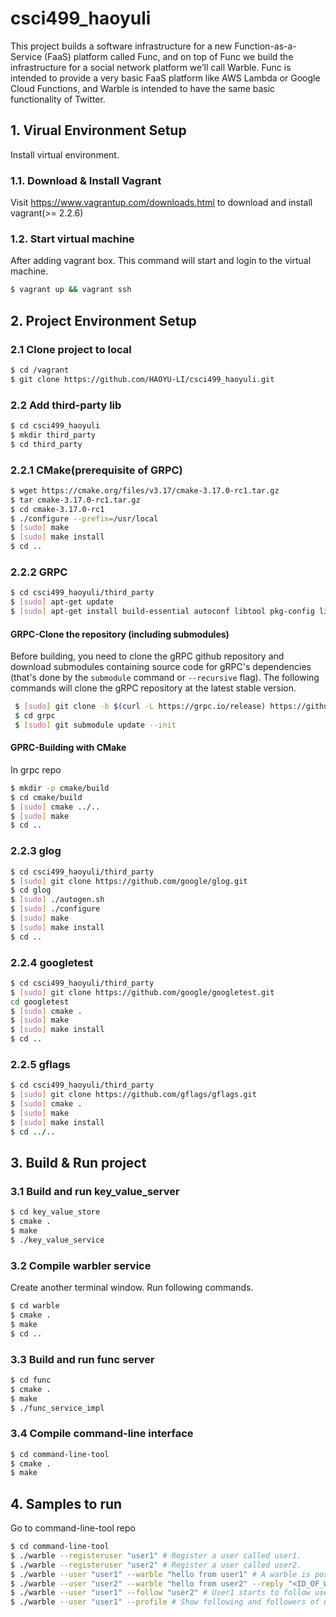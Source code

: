# csci499_haoyuli

This project builds a software infrastructure for a new Function-as-a-Service (FaaS) platform called Func, and on top of Func we build the infrastructure for a social network platform we’ll call Warble.  Func is intended to provide a very basic FaaS platform like AWS Lambda or Google Cloud Functions, and Warble is intended to have the same basic functionality of Twitter.


## 1. Virual Environment Setup

Install virtual environment.
### 1.1. Download & Install Vagrant 

Visit https://www.vagrantup.com/downloads.html to download and install vagrant(>= 2.2.6)

### 1.2. Start virtual machine
After adding vagrant box. This command will start and login to the virtual machine.

```sh
$ vagrant up && vagrant ssh
```

## 2. Project Environment Setup

### 2.1 Clone project to local

```sh
$ cd /vagrant
$ git clone https://github.com/HAOYU-LI/csci499_haoyuli.git
```

### 2.2 Add third-party lib

```sh
$ cd csci499_haoyuli
$ mkdir third_party
$ cd third_party
```

### 2.2.1 CMake(prerequisite of GRPC)
```sh
$ wget https://cmake.org/files/v3.17/cmake-3.17.0-rc1.tar.gz
$ tar cmake-3.17.0-rc1.tar.gz 
$ cd cmake-3.17.0-rc1
$ ./configure --prefix=/usr/local
$ [sudo] make
$ [sudo] make install
$ cd ..
``` 

### 2.2.2 GRPC

```sh
$ cd csci499_haoyuli/third_party
$ [sudo] apt-get update
$ [sudo] apt-get install build-essential autoconf libtool pkg-config libc-ares-dev automake golang
```

#### GRPC-Clone the repository (including submodules)

Before building, you need to clone the gRPC github repository and download submodules containing source code
for gRPC's dependencies (that's done by the `submodule` command or `--recursive` flag). The following commands will clone the gRPC
repository at the latest stable version.

```sh
 $ [sudo] git clone -b $(curl -L https://grpc.io/release) https://github.com/grpc/grpc
 $ cd grpc
 $ [sudo] git submodule update --init
 ```

#### GPRC-Building with CMake

In grpc repo

```sh
$ mkdir -p cmake/build
$ cd cmake/build
$ [sudo] cmake ../..
$ [sudo] make
$ cd ..
```

### 2.2.3 glog

```sh
$ cd csci499_haoyuli/third_party
$ [sudo] git clone https://github.com/google/glog.git
$ cd glog
$ [sudo] ./autogen.sh
$ [sudo] ./configure
$ [sudo] make
$ [sudo] make install
$ cd ..
```

### 2.2.4 googletest

```sh
$ cd csci499_haoyuli/third_party
$ [sudo] git clone https://github.com/google/googletest.git
cd googletest
$ [sudo] cmake .
$ [sudo] make
$ [sudo] make install
$ cd ..
```

### 2.2.5 gflags

```sh
$ cd csci499_haoyuli/third_party
$ [sudo] git clone https://github.com/gflags/gflags.git
$ [sudo] cmake .
$ [sudo] make
$ [sudo] make install
$ cd ../..
```

## 3. Build & Run project

### 3.1 Build and run key_value_server
```sh
$ cd key_value_store
$ cmake .
$ make
$ ./key_value_service
```

### 3.2 Compile warbler service
Create another terminal window. Run following commands.
```sh
$ cd warble
$ cmake .
$ make
$ cd ..
```

### 3.3 Build and run func server
```sh
$ cd func
$ cmake .
$ make
$ ./func_service_impl
```

### 3.4 Compile command-line interface
```sh
$ cd command-line-tool
$ cmake .
$ make
```

## 4. Samples to run
Go to command-line-tool repo

```sh
$ cd command-line-tool
$ ./warble --registeruser "user1" # Register a user called user1.
$ ./warble --registeruser "user2" # Register a user called user2.
$ ./warble --user "user1" --warble "hello from user1" # A warble is posted by user1
$ ./warble --user "user2" --warble "hello from user2" --reply "<ID_OF_WARBLE_TO_REPLY>" # Reply to a warble
$ ./warble --user "user1" --follow "user2" # User1 starts to follow user2
$ ./warble --user "user1" --profile # Show following and followers of user1.

```


